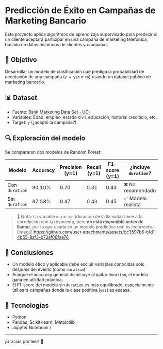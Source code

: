 # Predicción de Éxito en Campañas de Marketing Bancario

Este proyecto aplica algoritmos de aprendizaje supervisado para predecir si un cliente aceptará participar en una campaña de marketing telefónica, basado en datos históricos de clientes y campañas.

## 🎯 Objetivo
Desarrollar un modelo de clasificación que prediga la probabilidad de aceptación de una campaña (`y = yes` o `no`) usando un dataset público de marketing bancario.

## 📊 Dataset
- Fuente: [Bank Marketing Data Set - UCI](https://archive.ics.uci.edu/ml/datasets/bank+marketing)
- Variables: Edad, empleo, estado civil, educación, historial crediticio, etc.
- Target: `y` (¿aceptó la campaña?)

## 🔍 Exploración del modelo
Se compararon dos modelos de Random Forest:

| Modelo              | Accuracy | Precision (y=1) | Recall (y=1) | F1-score (y=1) | ¿Incluye `duration`? |
|---------------------|----------|------------------|---------------|----------------|-----------------------|
| Con `duration`      | 90.10%   | 0.70             | 0.31          | 0.43           | ❌ No recomendado     |
| Sin `duration`      | 87.58%   | 0.47             | 0.43          | 0.45           | ✅ Modelo realista     |

> 🔎 Nota: La variable `duration` (duración de la llamada) tiene alta correlación con la respuesta, pero **no está disponible antes de llamar**, por lo que usarla en un modelo predictivo real es incorrecto.
![image](https://github.com/user-attachments/assets/dc3597b6-b1d1-4b55-8af3-b73af06faa76
## 🧠 Conclusiones
- Un modelo ético y aplicable debe excluir variables conocidas *solo después* del evento (como `duration`).
- Aunque el accuracy general disminuye al quitar `duration`, el modelo gana en utilidad práctica.
- El F1-score del modelo sin `duration` es más equilibrado, especialmente útil para campañas donde la clase positiva (`yes`) es escasa.

## 📂 Tecnologías
- Python
- Pandas, Scikit-learn, Matplotlib
- Jupyter Notebook
)

---

¡Gracias por leer! 🌱
